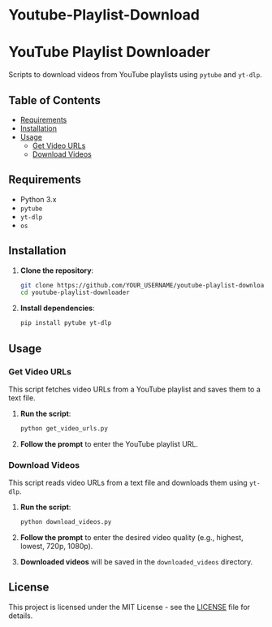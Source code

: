 # Youtube-Playlist-Download
# YouTube Playlist Downloader

Scripts to download videos from YouTube playlists using `pytube` and `yt-dlp`.

## Table of Contents

- [Requirements](#requirements)
- [Installation](#installation)
- [Usage](#usage)
  - [Get Video URLs](#get-video-urls)
  - [Download Videos](#download-videos)

## Requirements

- Python 3.x
- `pytube`
- `yt-dlp`
- `os`

## Installation

1. **Clone the repository**:
    ```bash
    git clone https://github.com/YOUR_USERNAME/youtube-playlist-downloader.git
    cd youtube-playlist-downloader
    ```

2. **Install dependencies**:
    ```bash
    pip install pytube yt-dlp
    ```

## Usage

### Get Video URLs

This script fetches video URLs from a YouTube playlist and saves them to a text file.

1. **Run the script**:
    ```bash
    python get_video_urls.py
    ```

2. **Follow the prompt** to enter the YouTube playlist URL.

### Download Videos

This script reads video URLs from a text file and downloads them using `yt-dlp`.

1. **Run the script**:
    ```bash
    python download_videos.py
    ```

2. **Follow the prompt** to enter the desired video quality (e.g., highest, lowest, 720p, 1080p).

3. **Downloaded videos** will be saved in the `downloaded_videos` directory.

## License

This project is licensed under the MIT License - see the [LICENSE](LICENSE) file for details.


